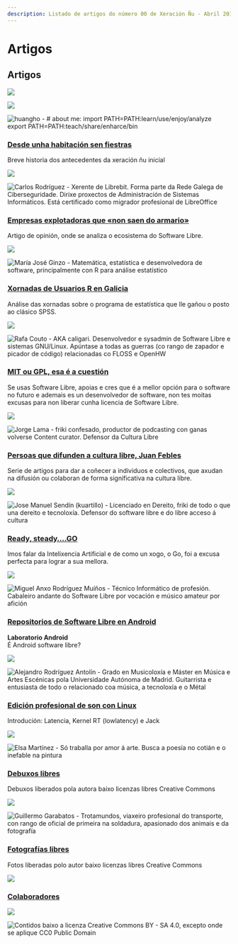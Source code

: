 ```yaml
---
description: Listado de artigos do número 00 de Xeración Ñu - Abril 2018
---
```


# Artigos

## Artigos

![](.gitbook/assets/logo-100x100%20%284%29.png)

![](.gitbook/assets/separador-1000x5%20%2815%29.png)

![huangho - \# about me: import PATH=PATH$:learn/use/enjoy/analyze export PATH=PATH$:teach/share/enharce/bin](.gitbook/assets/huangho_transparent-200x200.png)

### [ Desde unha habitación sen fiestras](huangho.md)

Breve historia dos antecedentes da xeración ñu inicial

![](.gitbook/assets/separador-1000x5%20%287%29.png)

![Carlos Rodr&#xED;guez - Xerente de Librebit. Forma parte da Rede Galega de Ciberseguridade. Dirixe proxectos de Administraci&#xF3;n de Sistemas Inform&#xE1;ticos. Est&#xE1; certificado como migrador profesional de LibreOffice](.gitbook/assets/carlos_rodriguez-200x200.png)

### [Empresas explotadoras que «non saen do armario»](empresas_explotadoras.md)

Artigo de opinión, onde se analiza o ecosistema do Software Libre.

![](.gitbook/assets/separador-1000x5%20%2816%29.png)

![Mar&#xED;a Jos&#xE9; Ginzo -  Matem&#xE1;tica, estat&#xED;stica e desenvolvedora de software, principalmente con R para an&#xE1;lise estat&#xED;stico](.gitbook/assets/maria_jose-200x200.jpg)

### [Xornadas de Usuarios R en Galicia](xornadas_usuarios_r.md)

Análise das xornadas sobre o programa de estatística que lle gañou o posto ao clásico SPSS.

![](.gitbook/assets/separador-1000x5%20%2811%29.png)

![Rafa Couto - AKA caligari. Desenvolvedor e sysadmin de Software Libre e sistemas GNU/Linux. Ap&#xFA;ntase a todas as guerras \(co rango de zapador e picador de c&#xF3;digo\) relacionadas co FLOSS e OpenHW](.gitbook/assets/rafa_couto-200x200.jpg)

### [MIT ou GPL, esa é a cuestión](mit-ou-gpl-esa-e-a-cuestion.md)

Se usas Software Libre, apoias e cres que é a mellor opción para o software no futuro e ademais es un desenvolvedor de software, non tes moitas excusas para non liberar cunha licencia de Software Libre.

![](.gitbook/assets/separador-1000x5%20%2819%29.png)

![Jorge Lama - friki confesado, productor de podcasting con ganas volverse Content curator. Defensor da Cultura Libre](.gitbook/assets/jorge_lama-bn-200x200.jpg)

### [Persoas que difunden a cultura libre, Juan Febles](persoas-que-difunden-a-cultura-libre-juan-febles.md)

Serie de artigos para dar a coñecer a individuos e colectivos, que axudan na difusión ou colaboran de forma significativa na cultura libre.

![](.gitbook/assets/separador-1000x5%20%2814%29.png)

![Jose Manuel Send&#xED;n \(kuartillo\) -  Licenciado en Dereito, friki de todo o que una dereito e tecnolox&#xED;a. Defensor do software libre e do libre acceso &#xE1; cultura](.gitbook/assets/kuartillo-200x200.jpg)

### [Ready, steady….GO](ready-steady....go.md)

Imos falar da Intelixencia Artificial e de como un xogo, o Go, foi a excusa perfecta para lograr a sua mellora.

![](.gitbook/assets/separador-1000x5%20%289%29.png)

![Miguel Anxo Rodr&#xED;guez Mu&#xED;&#xF1;os - T&#xE9;cnico Inform&#xE1;tico de profesi&#xF3;n. Cabaleiro andante do Software Libre por vocaci&#xF3;n e m&#xFA;sico amateur por afici&#xF3;n](.gitbook/assets/miguel_muinos-200x200.jpg)

### [Repositorios de Software Libre en Android](repositorios-de-software-libre-en-android.md)

**Laboratorio Android**  
É Android software libre?

![](.gitbook/assets/separador-1000x5.png)

![Alejandro Rodr&#xED;guez Antol&#xED;n - Grado en Musicolox&#xED;a e M&#xE1;ster en M&#xFA;sica e Artes Esc&#xE9;nicas pola Universidade Aut&#xF3;noma de Madrid. Guitarrista e entusiasta de todo o relacionado coa m&#xFA;sica, a tecnolox&#xED;a e o M&#xE9;tal](.gitbook/assets/alex-200x200.jpg)

### [Edición profesional de son con Linux](edicion-profesional-de-audio-con-linux.md)

Introdución: Latencia, Kernel RT \(lowlatency\) e Jack

![](.gitbook/assets/separador-1000x5%20%2813%29.png)

![Elsa Mart&#xED;nez - S&#xF3; traballa por amor &#xE1; arte. Busca a poes&#xED;a no coti&#xE1;n e o inefable na pintura](.gitbook/assets/ariadna_roca-200x200.jpg)

### [Debuxos libres](debuxos-libres.md)

Debuxos liberados pola autora baixo licenzas libres Creative Commons

![](.gitbook/assets/separador-1000x5%20%2822%29.png)

![Guillermo Garabatos - Trotamundos, viaxeiro profesional do transporte, con rango de oficial de primeira na soldadura,  apasionado dos animais e da fotograf&#xED;a](.gitbook/assets/guillermo_garabatos-200x200.jpg)

### [Fotografías libres](fotografias-libres.md)

Fotos liberadas polo autor baixo licenzas libres Creative Commons

![](.gitbook/assets/separador-1000x5%20%283%29.png)

### [Colaboradores](colaboradores.md)

![](.gitbook/assets/separador-1000x5%20%285%29.png)

![Contidos baixo a licenza Creative Commons BY - SA 4.0, excepto onde se aplique CC0 Public Domain](.gitbook/assets/logo-100x100%20%288%29.png)

